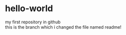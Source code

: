 # hello-world
my first repository in github  
this is the branch which i changed the file named readme!

